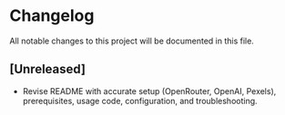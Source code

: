 # Changelog

All notable changes to this project will be documented in this file.

## [Unreleased]

- Revise README with accurate setup (OpenRouter, OpenAI, Pexels), prerequisites, usage code, configuration, and troubleshooting.
